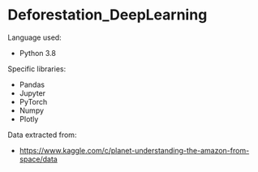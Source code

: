 # Deforestation_DeepLearning
Language used:
- Python 3.8

Specific libraries:
- Pandas
- Jupyter
- PyTorch
- Numpy
- Plotly

Data extracted from:
- https://www.kaggle.com/c/planet-understanding-the-amazon-from-space/data
